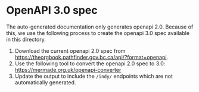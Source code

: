 # OpenAPI 3.0 spec

The auto-generated documentation only generates openapi 2.0. Because of this, we use the following process to create the openapi 3.0 spec available in this directory.

1. Download the current openapi 2.0 spec from https://theorgbook.pathfinder.gov.bc.ca/api/?format=openapi.
2. Use the following tool to convert the openapi 2.0 spec to 3.0: https://mermade.org.uk/openapi-converter
3. Update the output to include the `/indy/` endpoints which are not automatically generated.